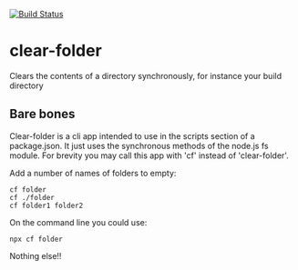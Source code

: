 [![Build Status](https://travis-ci.com/ovanderzee/clear-folder.svg?branch=master)](https://travis-ci.com/ovanderzee/clear-folder)

# clear-folder
Clears the contents of a directory synchronously, for instance your build directory

## Bare bones
Clear-folder is a cli app intended to use in the scripts section of a package.json.
It just uses the synchronous methods of the node.js fs module.
For brevity you may call this app with 'cf' instead of 'clear-folder'.

Add a number of names of folders to empty:

    cf folder
    cf ./folder
    cf folder1 folder2

On the command line you could use:

	npx cf folder

Nothing else!!
